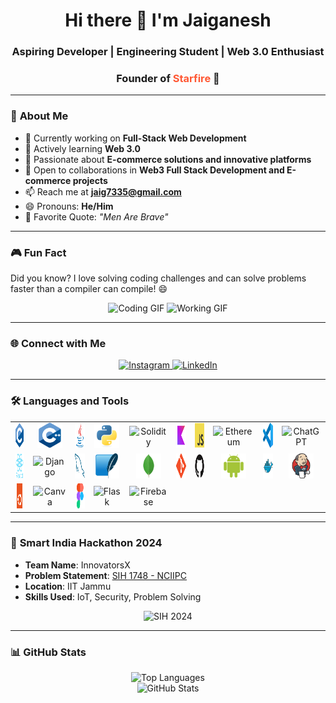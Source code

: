 <h1 align="center">Hi there 👋 I'm Jaiganesh</h1>
<h3 align="center">Aspiring Developer | Engineering Student | Web 3.0 Enthusiast</h3>
<h3 align="center">Founder of <span style="color:#FF5733;">Starfire</span> 🚀</h3>

---

### 🌟 **About Me**
- 🔭 Currently working on **Full-Stack Web Development**  
- 🌱 Actively learning **Web 3.0**  
- 👀 Passionate about **E-commerce solutions and innovative platforms**  
- 💞️ Open to collaborations in **Web3 Full Stack Development and E-commerce projects**  
- 📫 Reach me at **[jaig7335@gmail.com](mailto:jaig7335@gmail.com)**  
- 😄 Pronouns: **He/Him**  
- 💬 Favorite Quote: *"Men Are Brave"*  

---

### 🎮 **Fun Fact**
Did you know? I love solving coding challenges and can solve problems faster than a compiler can compile! 😄

<div align="center">
  <img src="https://user-images.githubusercontent.com/74038190/225813708-98b745f2-7d22-48cf-9150-083f1b00d6c9.gif" alt="Coding GIF" width="500" height="300"/>
  <img src="https://user-images.githubusercontent.com/74038190/212750672-2f3f2b50-c84f-4ed8-a60a-849ae69ff9df.gif" alt="Working GIF" width="500" height="300"/>
</div>

---

### 🌐 **Connect with Me**
<div align="center">
  <a href="http://instagram.com/jg_official_2005" target="_blank">
    <img src="https://img.shields.io/badge/Instagram-%23E4405F.svg?style=for-the-badge&logo=instagram&logoColor=white" alt="Instagram" />
  </a>
  <a href="https://www.linkedin.com/in/jai-ganesh-h-588a48321" target="_blank">
    <img src="https://img.shields.io/badge/LinkedIn-%230077B5.svg?style=for-the-badge&logo=linkedin&logoColor=white" alt="LinkedIn" />
  </a>
</div>

---



### 🛠 **Languages and Tools**

<div align="center">
  <table>
    <tr>
      <td align="center" width="80">
        <img src="https://raw.githubusercontent.com/devicons/devicon/master/icons/c/c-original.svg" alt="C" width="40" height="40" />
      </td>
      <td align="center" width="80">
        <img src="https://raw.githubusercontent.com/devicons/devicon/master/icons/cplusplus/cplusplus-original.svg" alt="C++" width="40" height="40" />
      </td>
      <td align="center" width="80">
        <img src="https://raw.githubusercontent.com/devicons/devicon/master/icons/java/java-original.svg" alt="Java" width="40" height="40" />
      </td>
      <td align="center" width="80">
        <img src="https://raw.githubusercontent.com/devicons/devicon/master/icons/python/python-original.svg" alt="Python" width="40" height="40" />
      </td>
      <td align="center" width="80">
        <img src="https://cdn.worldvectorlogo.com/logos/solidity.svg" alt="Solidity" width="40" height="40" />
      </td>
      <td align="center" width="80">
        <img src="https://raw.githubusercontent.com/devicons/devicon/master/icons/kotlin/kotlin-original.svg" alt="Kotlin" width="40" height="40" />
      </td>
      <td align="center" width="80">
        <img src="https://raw.githubusercontent.com/devicons/devicon/master/icons/javascript/javascript-original.svg" alt="JavaScript" width="40" height="40" />
      </td>
      <td align="center" width="80">
        <img src="https://cryptologos.cc/logos/ethereum-eth-logo.svg" alt="Ethereum" width="40" height="40" />
      </td>
      <td align="center" width="80">
        <img src="https://raw.githubusercontent.com/devicons/devicon/master/icons/vscode/vscode-original.svg" alt="VS Code" width="40" height="40" />
      </td>
      <td align="center" width="80">
        <img src="https://upload.wikimedia.org/wikipedia/commons/0/04/ChatGPT_logo.svg" alt="ChatGPT" width="40" height="40" />
      </td>
    </tr>
    <tr>
      <td align="center" width="80">
        <img src="https://raw.githubusercontent.com/devicons/devicon/master/icons/react/react-original-wordmark.svg" alt="React" width="40" height="40" />
      </td>
      <td align="center" width="80">
        <img src="https://cdn.worldvectorlogo.com/logos/django-community.svg" alt="Django" width="40" height="40" />
      </td>
      <td align="center" width="80">
        <img src="https://raw.githubusercontent.com/devicons/devicon/master/icons/mysql/mysql-original.svg" alt="MySQL" width="40" height="40" />
      </td>
      <td align="center" width="80">
        <img src="https://raw.githubusercontent.com/devicons/devicon/master/icons/sqlite/sqlite-original.svg" alt="SQLite" width="40" height="40" />
      </td>
      <td align="center" width="80">
        <img src="https://raw.githubusercontent.com/devicons/devicon/master/icons/mongodb/mongodb-original.svg" alt="MongoDB" width="40" height="40" />
      </td>
      <td align="center" width="80">
        <img src="https://raw.githubusercontent.com/devicons/devicon/master/icons/git/git-original.svg" alt="Git" width="40" height="40" />
      </td>
      <td align="center" width="80">
        <img src="https://raw.githubusercontent.com/devicons/devicon/master/icons/github/github-original.svg" alt="GitHub" width="40" height="40" />
      </td>
      <td align="center" width="80">
        <img src="https://raw.githubusercontent.com/devicons/devicon/master/icons/android/android-original.svg" alt="Android" width="40" height="40" />
      </td>
      <td align="center" width="80">
        <img src="https://raw.githubusercontent.com/devicons/devicon/master/icons/docker/docker-original.svg" alt="Docker" width="40" height="40" />
      </td>
      <td align="center" width="80">
        <img src="https://raw.githubusercontent.com/devicons/devicon/master/icons/jenkins/jenkins-original.svg" alt="Jenkins" width="40" height="40" />
      </td>
    </tr>
    <tr>
      <td align="center" width="80">
        <img src="https://raw.githubusercontent.com/devicons/devicon/master/icons/ubuntu/ubuntu-plain.svg" alt="Ubuntu" width="40" height="40" />
      </td>
      <td align="center" width="80">
        <img src="https://cdn.worldvectorlogo.com/logos/canva-1.svg" alt="Canva" width="40" height="40" />
      </td>
      <td align="center" width="80">
        <img src="https://raw.githubusercontent.com/devicons/devicon/master/icons/figma/figma-original.svg" alt="Figma" width="40" height="40" />
      </td>
      <td align="center" width="80">
        <img src="https://cdn.worldvectorlogo.com/logos/flask.svg" alt="Flask" width="40" height="40" />
      </td>
      <td align="center" width="80">
        <img src="https://www.vectorlogo.zone/logos/firebase/firebase-icon.svg" alt="Firebase" width="40" height="40" />
      </td>
      <td align="center" width="80"></td>
      <td align="center" width="80"></td>
      <td align="center" width="80"></td>
      <td align="center" width="80"></td>
      <td align="center" width="80"></td>
    </tr>
  </table>
</div>



---

### 📍 **Smart India Hackathon 2024**
- **Team Name**: InnovatorsX  
- **Problem Statement**: [SIH 1748 - NCIIPC](https://www.sih.gov.in/)  
- **Location**: IIT Jammu  
- **Skills Used**: IoT, Security, Problem Solving  

<div align="center">
  <img src="https://img.shields.io/badge/Smart_India_Hackathon-2024-brightgreen" alt="SIH 2024" />
</div>

---

### 📊 **GitHub Stats**
<div align="center">
  <img src="https://github-readme-stats.vercel.app/api/top-langs?username=jaiganesh2108&show_icons=true&locale=en&layout=compact&theme=tokyonight" alt="Top Languages" />
  <br/>
  <img src="https://github-readme-stats.vercel.app/api?username=jaiganesh2108&show_icons=true&locale=en&theme=tokyonight" alt="GitHub Stats" />
</div>
